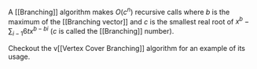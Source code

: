 A [[Branching]] algorithm makes $O(c^n)$ recursive calls where $b$ is the maximum of the [[Branching vector]] and $c$ is the smallest real root of $x^b - \sum_{i - 1}6{t}x^{b - bi}$ ($c$ is called the [[Branching]] number).

Checkout the v[[Vertex Cover Branching]] algorithm for an example of its usage.